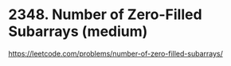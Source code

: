 # 2348. Number of Zero-Filled Subarrays (medium)

https://leetcode.com/problems/number-of-zero-filled-subarrays/
